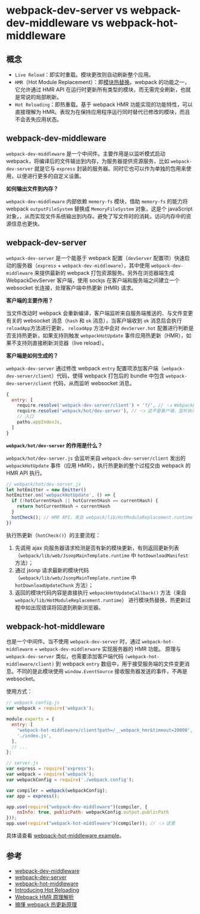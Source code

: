 webpack-dev-server vs webpack-dev-middleware vs webpack-hot-middleware
======

## 概念

- `Live Reload`：即实时重载。模块更改则自动刷新整个应用。
- `HMR`（Hot Module Replacement）：即[模块热替换](https://webpack.docschina.org/guides/hot-module-replacement/)。webpack 的功能之一，它允许通过 HMR API 在运行时更新所有类型的模块，而无需完全刷新，也就是常说的局部刷新。
- `Hot Reloading`：即热重载。基于 webpack HMR 功能实现的功能特性，可以直接理解为 HMR。表现为在保持应用程序运行同时替代已修改的模块，而且不会丢失应用状态。

## webpack-dev-middleware

`webpack-dev-middleware` 是一个中间件。主要作用是以监听模式启动 webpack，将编译后的文件输出到内存，为服务器提供资源服务，比如 `webpack-dev-server` 就是它与 `express` 封装的服务器。同时它也可以作为单独的包用来使用，以便进行更多的自定义设置。

**如何输出文件到内存？**

`webpack-dev-middleware` 内部依赖 `memory-fs` 模块，借助 `memory-fs` 的能力将 webpack `outputFileSystem` 替换成 `MemoryFileSystem` 对象，这是个 javaScript 对象，，从而实现文件系统输出到内存。避免了写文件时的消耗，访问内存中的资源信息也更快。

## webpack-dev-server

`webpack-dev-server` 是一个能基于 webpack 配置（`devServer` 配置项）快速启动的服务器（`express` + `webpack-dev-middleware`），其中使用 `webpack-dev-middleware` 来提供最新的 webpack 打包资源服务。另外在浏览器端生成 WebpackDevServer 客户端，使用 sockjs 在客户端和服务端之间建立一个 websocket 长连接，处理客户端中热更新 (HMR) 请求。

**客户端的主要作用？**

当文件改动时 webpack 会重新编译，客户端监听来自服务端推送的、与文件变更有关的 websocket 消息（`hash` 和 `ok` 消息），当客户端收到 `ok` 消息后会执行 `reloadApp`方法进行更新，
`reloadApp` 方法中会对 `devServer.hot` 配置进行判断是否支持热更新，如果支持则触发 `webpackHotUpdate` 事件应用热更新（HMR），如果不支持则直接刷新浏览器（live reload）。

**客户端是如何生成的？**

`webpack-dev-server` 通过修改 webpack `entry` 配置项添加客户端（`webpack-dev-server/client`）代码，使得 webpack 打包后的 bundle 中包含 `webpack-dev-server/client` 代码，从而监听 websocket 消息。

``` js
{
  entry: [
    require.resolve('webpack-dev-server/client') + '?/', // 👈 WebpackDevServer 客户端
    require.resolve('webpack/hot/dev-server'), // 👈 这不是客户端，监听执行热更新的事件
    // 入口
    paths.appIndexJs,
  ]
}
```

**`webpack/hot/dev-server` 的作用是什么？**

`webpack/hot/dev-server.js` 会监听来自 `webpack-dev-server/client` 发出的 `webpackHotUpdate` 事件（应用 HMR），执行热更新的整个过程交由 webpack 的 HMR API 执行。

``` js
// webpack/hot/dev-server.js
let hotEmitter = new Emitter()
hotEmitter.on('webpackHotUpdate', () => {
  if (!hotCurrentHash || hotCurrentHash == currentHash) {
    return hotCurrentHash = currentHash
  }
  hotCheck(); // HMR API，来自 webpack/lib/HotModuleReplacement.runtime
})
```

执行热更新（`hotCheck()`）的主要流程：
1. 先调用 ajax 向服务器请求检测是否有新的模块更新，有则返回更新列表（`webpack/lib/web/JsonpMainTemplate.runtime` 中 `hotDownloadManifest` 方法）；
2. 通过 jsonp 请求最新的模块代码（`webpack/lib/web/JsonpMainTemplate.runtime` 中 `hotDownloadUpdateChunk` 方法）；
3. 返回的模块代码内容是直接执行 `webpackHotUpdateCallback()` 方法（来自 `webpack/lib/HotModuleReplacement.runtime`） 进行模块热替换，热更新过程中如出现错误将回退到刷新浏览器。

## webpack-hot-middleware

也是一个中间件。当不使用 `webpack-dev-server` 时，通过 `webpack-hot-middleware` + `webpack-dev-middlerware` 实现服务器的 HMR 功能。
原理与 `webpack-dev-server` 类似，也需要添加客户端代码 `(webpack-hot-middleware/client)` 到 webpack `entry` 数组中，用于接受服务端的文件变更消息。不同的是此模块使用 `window.EventSource` 接收服务器发送的事件，不再是 websocket。

使用方式：

``` js
// webpack.config.js
var webpack = require('webpack');

module.exports = {
  entry: [
    'webpack-hot-middleware/client?path=/__webpack_hmr&timeout=20000',
    './index.js',
  ],
  // ...
};
```

``` js
// server.js
var express = require('express');
var webpack = require('webpack');
var webpackConfig = require('./webpack.config');

var compiler = webpack(webpackConfig);
var app = express();

app.use(require("webpack-dev-middleware")(compiler, {
    noInfo: true, publicPath: webpackConfig.output.publicPath
}));
app.use(require("webpack-hot-middleware")(compiler)); // 👈 这里
```

具体请查看 [webpack-hot-middleware example](https://github.com/webpack-contrib/webpack-hot-middleware/tree/master/example)。

## 参考

- [webpack-dev-middleware](https://github.com/webpack/webpack-dev-middleware)
- [webpack-dev-server](https://github.com/webpack/webpack-dev-server)
- [webpack-hot-middleware](https://github.com/webpack-contrib/webpack-hot-middleware)
- [Introducing Hot Reloading](https://reactnative.dev/blog/2016/03/24/introducing-hot-reloading)
- [Webpack HMR 原理解析](https://zhuanlan.zhihu.com/p/30669007)
- [搞懂 webpack 热更新原理](https://github.com/careteenL/webpack-hmr)
